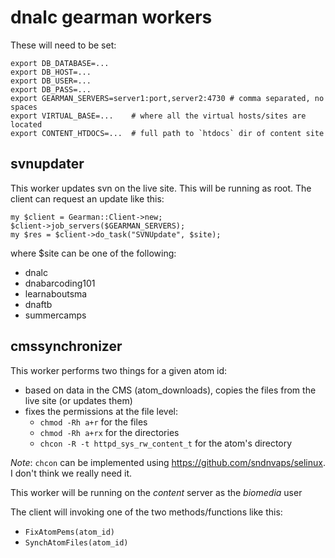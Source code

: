 # dnalc gearman workers

These will need to be set:

```
export DB_DATABASE=...
export DB_HOST=...
export DB_USER=...
export DB_PASS=...
export GEARMAN_SERVERS=server1:port,server2:4730 # comma separated, no spaces
export VIRTUAL_BASE=...    # where all the virtual hosts/sites are located
export CONTENT_HTDOCS=...  # full path to `htdocs` dir of content site
```

## svnupdater

This worker updates svn on the live site. This will be running as root.
The client can request an update like this:

```
my $client = Gearman::Client->new;
$client->job_servers($GEARMAN_SERVERS);
my $res = $client->do_task("SVNUpdate", $site);
```

where $site can be one of the following:
  - dnalc
  - dnabarcoding101
  - learnaboutsma
  - dnaftb
  - summercamps

## cmssynchronizer

This worker performs two things for a given atom id:

- based on data in the CMS (atom_downloads), copies the files from the
live site (or updates them)
- fixes the permissions at the file level:
  * `chmod -Rh a+r` for the files
  * `chmod -Rh a+rx` for the directories
  * `chcon -R -t httpd_sys_rw_content_t` for the atom's directory

_Note_: `chcon` can be implemented using https://github.com/sndnvaps/selinux. I don't think we
really need it.

This worker will be running on the _content_ server as the _biomedia_ user

The client will invoking one of the two methods/functions like this:
  * `FixAtomPems(atom_id)`
  * `SynchAtomFiles(atom_id)`

